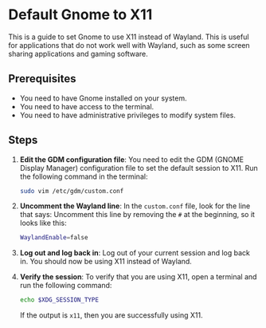 # Default Gnome to X11

This is a guide to set Gnome to use X11 instead of Wayland. This is useful for applications that do not work well with Wayland, such as some screen sharing applications and gaming software.

## Prerequisites

- You need to have Gnome installed on your system.
- You need to have access to the terminal.
- You need to have administrative privileges to modify system files.

## Steps

1. **Edit the GDM configuration file**: You need to edit the GDM (GNOME Display Manager) configuration file to set the default session to X11. Run the following command in the terminal:
   ```bash
   sudo vim /etc/gdm/custom.conf
   ```
3. **Uncomment the Wayland line**: In the `custom.conf` file, look for the line that says:
   Uncomment this line by removing the `#` at the beginning, so it looks like this:
   ```bash
   WaylandEnable=false
   ```
4. **Log out and log back in**: Log out of your current session and log back in. You should now be using X11 instead of Wayland.
5. **Verify the session**: To verify that you are using X11, open a terminal and run the following command:

   ```bash
   echo $XDG_SESSION_TYPE
   ```
   If the output is `x11`, then you are successfully using X11.
